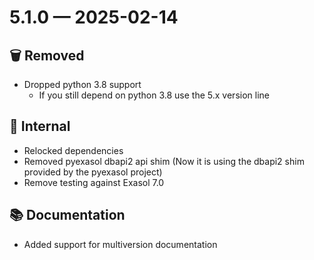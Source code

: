 # 5.1.0 — 2025-02-14

## 🗑️ Removed

- Dropped python 3.8 support
  * If you still depend on python 3.8 use the 5.x version line

## 🧰 Internal

- Relocked dependencies
- Removed pyexasol dbapi2 api shim
  (Now it is using the dbapi2 shim provided by  the pyexasol project)
- Remove testing against Exasol 7.0

## 📚 Documentation

* Added support for multiversion documentation

